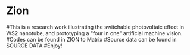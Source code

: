 # Zion
#This is a research work illustrating the switchable photovoltaic effect in WS2 nanotube, and prototyping a "four in one" artificial machine vision.
#Codes can be found in ZION to Matrix
#Source data can be found in SOURCE DATA
#Enjoy!
